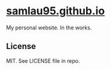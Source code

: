 # [samlau95.github.io](samlau95.github.io)

My personal website. In the works.

## License

MIT. See LICENSE file in repo.
